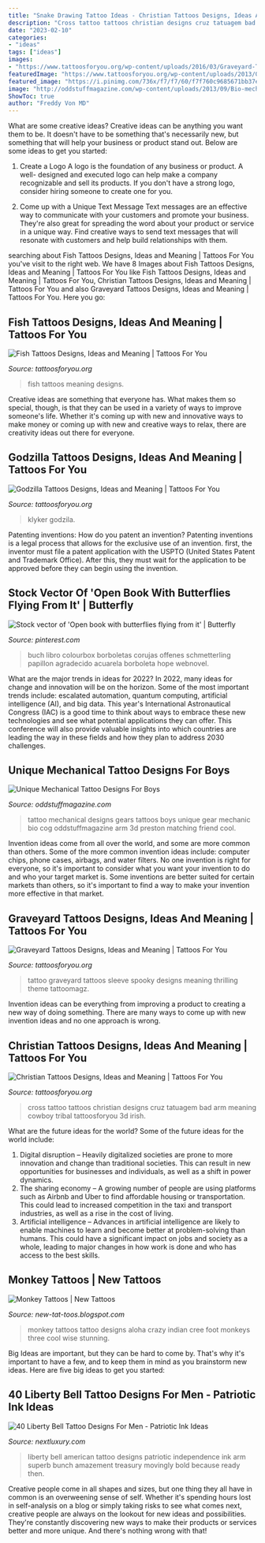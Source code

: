 ```yaml
---
title: "Snake Drawing Tattoo Ideas - Christian Tattoos Designs, Ideas And Meaning"
description: "Cross tattoo tattoos christian designs cruz tatuagem bad arm meaning cowboy tribal tattoosforyou 3d irish"
date: "2023-02-10"
categories:
- "ideas"
tags: ["ideas"]
images:
- "https://www.tattoosforyou.org/wp-content/uploads/2016/03/Graveyard-Tattoo-Images.jpg"
featuredImage: "https://www.tattoosforyou.org/wp-content/uploads/2013/09/Christian-Cross-Tattoo.jpg"
featured_image: "https://i.pinimg.com/736x/f7/f7/60/f7f760c9685671bb37ea80cbec77f9a6--book-inspired-tattoos-flying-balloon.jpg"
image: "http://oddstuffmagazine.com/wp-content/uploads/2013/09/Bio-mechanical-Tattoo-17-600x800.jpg"
ShowToc: true
author: "Freddy Von MD"
---
```



What are some creative ideas?
Creative ideas can be anything you want them to be. It doesn't have to be something that's necessarily new, but something that will help your business or product stand out. Below are some ideas to get you started:
1. Create a Logo
A logo is the foundation of any business or product. A well- designed and executed logo can help make a company recognizable and sell its products. If you don't have a strong logo, consider hiring someone to create one for you.

2. Come up with a Unique Text Message
Text messages are an effective way to communicate with your customers and promote your business. They're also great for spreading the word about your product or service in a unique way. Find creative ways to send text messages that will resonate with customers and help build relationships with them.


	

		
searching about Fish Tattoos Designs, Ideas and Meaning | Tattoos For You you've visit to the right web. We have 8 Images about Fish Tattoos Designs, Ideas and Meaning | Tattoos For You like Fish Tattoos Designs, Ideas and Meaning | Tattoos For You, Christian Tattoos Designs, Ideas and Meaning | Tattoos For You and also Graveyard Tattoos Designs, Ideas and Meaning | Tattoos For You. Here you go:
		
    
## Fish Tattoos Designs, Ideas And Meaning | Tattoos For You

<img loading=lazy src="http://www.tattoosforyou.org/wp-content/uploads/2013/10/Fish-Tattoos-Photos.jpg" onerror="this.onerror=null;this.src='https://tse4.mm.bing.net/th?id=OIP.VbYz6-etChceTbshXXWgnwHaLH&amp;pid=15.1';" alt="Fish Tattoos Designs, Ideas and Meaning | Tattoos For You">

_Source: tattoosforyou.org_

>fish tattoos meaning designs. 

	

Creative ideas are something that everyone has. What makes them so special, though, is that they can be used in a variety of ways to improve someone's life. Whether it's coming up with new and innovative ways to make money or coming up with new and creative ways to relax, there are creativity ideas out there for everyone.

    
## Godzilla Tattoos Designs, Ideas And Meaning | Tattoos For You

<img loading=lazy src="https://www.tattoosforyou.org/wp-content/uploads/2016/02/Godzilla-Tribal-Tattoo.jpg" onerror="this.onerror=null;this.src='https://tse2.mm.bing.net/th?id=OIP.xCQFhvsG7Oe2vmw7-UtFSAHaJ4&amp;pid=15.1';" alt="Godzilla Tattoos Designs, Ideas and Meaning | Tattoos For You">

_Source: tattoosforyou.org_

>klyker godzila. 

	

Patenting inventions: How do you patent an invention?
Patenting inventions is a legal process that allows for the exclusive use of an invention. first, the inventor must file a patent application with the USPTO (United States Patent and Trademark Office). After this, they must wait for the application to be approved before they can begin using the invention.

    
## Stock Vector Of &#039;Open Book With Butterflies Flying From It&#039; | Butterfly

<img loading=lazy src="https://i.pinimg.com/736x/f7/f7/60/f7f760c9685671bb37ea80cbec77f9a6--book-inspired-tattoos-flying-balloon.jpg" onerror="this.onerror=null;this.src='https://tse4.mm.bing.net/th?id=OIP.sCS3AIxFRKkxgs-IOVB1PgHaJ4&amp;pid=15.1';" alt="Stock vector of &#039;Open book with butterflies flying from it&#039; | Butterfly">

_Source: pinterest.com_

>buch libro colourbox borboletas corujas offenes schmetterling papillon agradecido acuarela borboleta hope webnovel. 

	

What are the major trends in ideas for 2022?
In 2022, many ideas for change and innovation will be on the horizon. Some of the most important trends include: escalated automation, quantum computing, artificial intelligence (AI), and big data. 
This year's International Astronautical Congress (IAC) is a good time to think about ways to embrace these new technologies and see what potential applications they can offer. This conference will also provide valuable insights into which countries are leading the way in these fields and how they plan to address 2030 challenges.

    
## Unique Mechanical Tattoo Designs For Boys

<img loading=lazy src="http://oddstuffmagazine.com/wp-content/uploads/2013/09/Bio-mechanical-Tattoo-17-600x800.jpg" onerror="this.onerror=null;this.src='https://tse1.mm.bing.net/th?id=OIP.Cq8GqEJu2NFrPkgzWhJMCgHaJ4&amp;pid=15.1';" alt="Unique Mechanical Tattoo Designs For Boys">

_Source: oddstuffmagazine.com_

>tattoo mechanical designs gears tattoos boys unique gear mechanic bio cog oddstuffmagazine arm 3d preston matching friend cool. 

	

Invention ideas come from all over the world, and some are more common than others. Some of the more common invention ideas include: computer chips, phone cases, airbags, and water filters. No one invention is right for everyone, so it's important to consider what you want your invention to do and who your target market is. Some inventions are better suited for certain markets than others, so it's important to find a way to make your invention more effective in that market.

    
## Graveyard Tattoos Designs, Ideas And Meaning | Tattoos For You

<img loading=lazy src="https://www.tattoosforyou.org/wp-content/uploads/2016/03/Graveyard-Tattoo-Images.jpg" onerror="this.onerror=null;this.src='https://tse3.mm.bing.net/th?id=OIP.2zn3AE64zYeX7MgTR_Q47QHaJ3&amp;pid=15.1';" alt="Graveyard Tattoos Designs, Ideas and Meaning | Tattoos For You">

_Source: tattoosforyou.org_

>tattoo graveyard tattoos sleeve spooky designs meaning thrilling theme tattoomagz. 

	

Invention ideas can be everything from improving a product to creating a new way of doing something. There are many ways to come up with new invention ideas and no one approach is wrong.

    
## Christian Tattoos Designs, Ideas And Meaning | Tattoos For You

<img loading=lazy src="https://www.tattoosforyou.org/wp-content/uploads/2013/09/Christian-Cross-Tattoo.jpg" onerror="this.onerror=null;this.src='https://tse4.mm.bing.net/th?id=OIP.KawANLoLNCOSYmBr37IRcAHaJ4&amp;pid=15.1';" alt="Christian Tattoos Designs, Ideas and Meaning | Tattoos For You">

_Source: tattoosforyou.org_

>cross tattoo tattoos christian designs cruz tatuagem bad arm meaning cowboy tribal tattoosforyou 3d irish. 

	

What are the future ideas for the world?
Some of the future ideas for the world include:
1. Digital disruption – Heavily digitalized societies are prone to more innovation and change than traditional societies. This can result in new opportunities for businesses and individuals, as well as a shift in power dynamics.
2. The sharing economy – A growing number of people are using platforms such as Airbnb and Uber to find affordable housing or transportation. This could lead to increased competition in the taxi and transport industries, as well as a rise in the cost of living.
3. Artificial intelligence – Advances in artificial intelligence are likely to enable machines to learn and become better at problem-solving than humans. This could have a significant impact on jobs and society as a whole, leading to major changes in how work is done and who has access to the best skills.

    
## Monkey Tattoos | New Tattoos

<img loading=lazy src="https://3.bp.blogspot.com/-qmLYf3hL3pE/UQVoJ7uCOYI/AAAAAAAAR30/4C-YUhy4vZQ/s1600/aloha-monkey-tattoo-on-foot.jpg" onerror="this.onerror=null;this.src='https://tse2.mm.bing.net/th?id=OIP.0YREENQCKTTavEb_ndC2jwHaKe&amp;pid=15.1';" alt="Monkey Tattoos | New Tattoos">

_Source: new-tat-toos.blogspot.com_

>monkey tattoos tattoo designs aloha crazy indian cree foot monkeys three cool wise stunning. 

	

Big Ideas are important, but they can be hard to come by. That's why it's important to have a few, and to keep them in mind as you brainstorm new ideas. Here are five big ideas to get you started: 

    
## 40 Liberty Bell Tattoo Designs For Men - Patriotic Ink Ideas

<img loading=lazy src="http://nextluxury.com/wp-content/uploads/american-independence-liberty-bell-male-arm-tattos.jpg" onerror="this.onerror=null;this.src='https://tse1.mm.bing.net/th?id=OIP.q-uyU5M-c7D7jB74URQcQwAAAA&amp;pid=15.1';" alt="40 Liberty Bell Tattoo Designs For Men - Patriotic Ink Ideas">

_Source: nextluxury.com_

>liberty bell american tattoo designs patriotic independence ink arm superb bunch amazement treasury movingly bold because ready then. 

	

Creative people come in all shapes and sizes, but one thing they all have in common is an overweening sense of self. Whether it's spending hours lost in self-analysis on a blog or simply taking risks to see what comes next, creative people are always on the lookout for new ideas and possibilities. They're constantly discovering new ways to make their products or services better and more unique. And there's nothing wrong with that!

